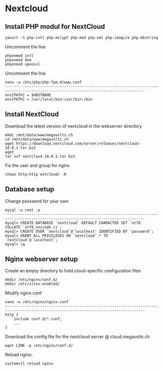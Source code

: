 # Nextcloud


## Install PHP modul for NextCloud
```
yaourt -S php-intl php-mcrypt php-mod php-xml php-imagick php-mbstring
```
Uncomment the line
```
phpenmod intl
phpenmod dom
phpenmod openssl
```
Uncomment the line
```
nano -w /etc/php/php-fpm.d/www.conf
--------------------------------------------------------------------------------------------------------------------------------------
env[PATH] = $HOSTNAME
env[PATH] = /usr/local/bin:/usr/bin:/bin
```

## Install NextCloud
Download the latest version of nextcloud in the webserver directory
```
mkdi /mnt/data/www/megavolts.ch
cd /mnt/data/www/megavolts.ch
wget https://download.nextcloud.com/server/releases/nextcloud-10.0.1.tar.bz2
wget
tar xvf nextcloud-10.0.1.tar.bz2
```
Fix the user and group for nginx

```
chown http:http extcloud/ -R
```

## Database setup
Change password for your own
```
mysql -u root -p
--------------------------------------------------------------------------------------------------------------------------------------
mysql> CREATE DATABASE `nextcloud` DEFAULT CHARACTER SET `utf8` COLLATE `utf8_unicode_ci`;
mysql> CREATE USER `nextcloud`@'localhost' IDENTIFIED BY 'password';
mysql> GRANT ALL PRIVILEGES ON `nextcloud`.* TO `nextcloud`@`localhost`;
mysql> \q
```

## Nginx webserver setup
Create an empty directory to hold cloud-specific configuration files
```
mkdir /etc/nginx/conf.d/
mkdir /etc/sites-enabled/
```
Modify nginx.conf
```
nano -w /etc/nginx/nginx.conf
--------------------------------------------------------------------------------------------------------------------------------------
http {
    include conf.d/*.conf;
    ...
}
```
Download the config file for the nextcloud server @ cloud.megavolts.ch
```
wget LINK -p /etc/nginx/conf.d/
```
Reload nginx:
```
systemctl reload nginx
```

